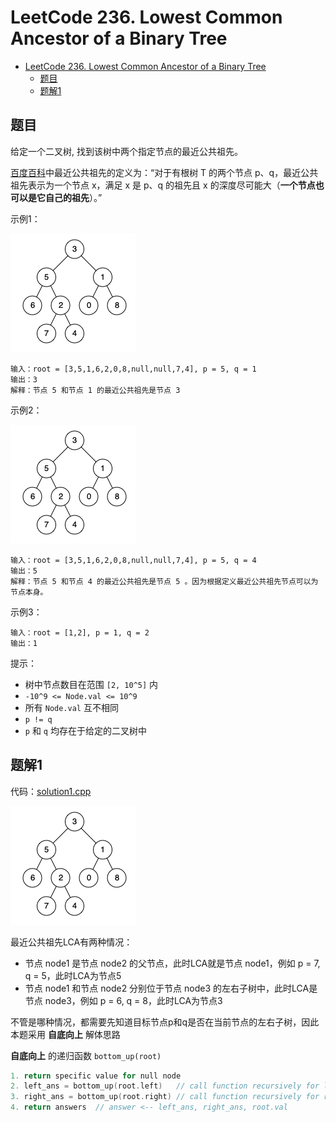 # LeetCode 236. Lowest Common Ancestor of a Binary Tree

- [LeetCode 236. Lowest Common Ancestor of a Binary Tree](#leetcode-236-lowest-common-ancestor-of-a-binary-tree)
  - [题目](#题目)
  - [题解1](#题解1)

## 题目

给定一个二叉树, 找到该树中两个指定节点的最近公共祖先。

[百度百科](https://baike.baidu.com/item/最近公共祖先/8918834?fr=aladdin)中最近公共祖先的定义为：“对于有根树 T 的两个节点 p、q，最近公共祖先表示为一个节点 x，满足 x 是 p、q 的祖先且 x 的深度尽可能大（**一个节点也可以是它自己的祖先**）。”

示例1：

![](lc236_assets/lc236_1.png)

```
输入：root = [3,5,1,6,2,0,8,null,null,7,4], p = 5, q = 1
输出：3
解释：节点 5 和节点 1 的最近公共祖先是节点 3 
```

示例2：

![](lc236_assets/lc236_2.png)

```
输入：root = [3,5,1,6,2,0,8,null,null,7,4], p = 5, q = 4
输出：5
解释：节点 5 和节点 4 的最近公共祖先是节点 5 。因为根据定义最近公共祖先节点可以为节点本身。
```

示例3：

```
输入：root = [1,2], p = 1, q = 2
输出：1
```

提示：

* 树中节点数目在范围 `[2, 10^5]` 内
* `-10^9 <= Node.val <= 10^9`
* 所有 `Node.val` 互不相同
* `p != q`
* `p` 和 `q` 均存在于给定的二叉树中

## 题解1

代码：[solution1.cpp](solution1.cpp)

![](lc236_assets/lc236_1.png)

最近公共祖先LCA有两种情况：

* 节点 node1 是节点 node2 的父节点，此时LCA就是节点 node1，例如 p = 7, q = 5，此时LCA为节点5
* 节点 node1 和节点 node2 分别位于节点 node3 的左右子树中，此时LCA是节点 node3，例如 p = 6, q = 8，此时LCA为节点3

不管是哪种情况，都需要先知道目标节点p和q是否在当前节点的左右子树，因此本题采用 **自底向上** 解体思路

**自底向上** 的递归函数 `bottom_up(root)`

```c++
1. return specific value for null node
2. left_ans = bottom_up(root.left)   // call function recursively for left child
3. right_ans = bottom_up(root.right) // call function recursively for right child
4. return answers  // answer <-- left_ans, right_ans, root.val
```